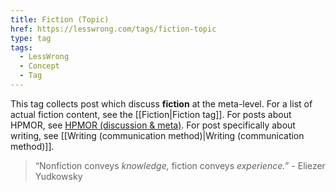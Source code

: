 ```yaml
---
title: Fiction (Topic)
href: https://lesswrong.com/tags/fiction-topic
type: tag
tags:
  - LessWrong
  - Concept
  - Tag
---
```


This tag collects post which discuss **fiction** at the meta-level. For a list of actual fiction content, see the [[Fiction|Fiction tag]]. For posts about HPMOR, see [HPMOR (discussion & meta)](https://www.lesswrong.com/tag/hpmor-discussion-and-meta). For post specifically about writing, see [[Writing (communication method)|Writing (communication method)]].

> “Nonfiction conveys *knowledge,* fiction conveys *experience.*” \- Eliezer Yudkowsky